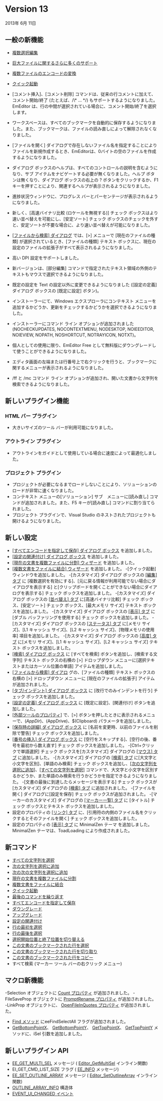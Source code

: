 # Version 13

2013年 6月 11日

## 一般の新機能

- [複数選択編集](../features/multiple_selection_editing)

- [巨大ファイルに関するさらに多くのサポート](../features/more_support_for_very_large_files)

- [複数ファイルのエンコードの変換](../features/multiple_file_encoding_conversion)

- [クイック起動](../features/quick_launch)

- \[コメント挿入\]、\[コメント削除\] コマンドは、従来の行コメントに加えて、コメント開始/終了 (たとえば、/\\* ... \*/) もサポートするようになりました。EmEditor は、行の中間が選択されている場合に、コメント開始/終了を選択します。
- ワークスペースは、すべてのブックマークを自動的に保存するようになりました。また、ブックマークは、ファイルの読み直しによって解除されなくなりました。
- \[ファイルを開く\] ダイアログで存在しないファイル名を指定することによりファイルを新規作成するとき、EmEditorは、0バイトの空のファイルを作成するようになりました。
- ダイアログ ボックスのヘルプは、すべてのコントロールの説明を含むようになり、サブ アイテムをナビゲートする必要が無くなりました。ヘルプ ボタンは無くなり、ダイアログ ボックスの右上の
? ボタンをクリックするか、F1 キーを押すことにより、関連するヘルプが表示されるようになりました。
- 進捗状況ウィンドウに、プログレス バーとパーセンテージが表示されるようになりました。
- 新しく、\[高速バイナリ比較 (ロケールを無視する)\] チェック ボックスはより速い並べ替えを可能にし、\[安定ソート\] チェック ボックスのチェックを外すと、安定ソートが不要な場合に、より速い並べ替えが可能になりました。
- [\[ファイルから検索\] ダイアログ](../dlg/find_in_files/index) では、\[>\] メニューで
\[現在のファイルの種類\] が選択されているとき、\[ファイルの種類\] テキスト ボックスに、現在の設定のファイルの拡張子がすべて表示されるようになりました。
- 高い DPI 設定をサポートしました。
- 新バージョンは、\[部分編集\] コマンドで指定されたテキスト領域の外側のテキストもマウスで選択できるようになりました。
- 既定の設定を Text の設定以外に変更できるようになりました (\[設定の定義\] ダイアログ ボックスの \[既定に設定\] ボタン)。
- インストーラーにて、Windows エクスプローラにコンテキスト メニューを追加するかどうか、更新をチェックするかどうかを選択できるようになりました。
- インストーラーにコマンド ライン オプションが追加されました (NOCHECKUPDATES, NOCONTEXTMENU, NODESKTOP, NOIEEDITOR, NOIEVIEW, NOPATH, NOSHORTCUT, NOTRAYICON, NOTXT)。
- 個人としての使用に限り、EmEditor Free として無料版にダウングレードして使うことができるようになりました。
- エディタ画面の左端または行番号上で右クリックを行うと、ブックマークに関するメニューが表示されるようになりました。
- /ff と /mc コマンド ライン オプションが追加され、開いた文書から文字列を検索できるようになりました。

## 新しいプラグイン機能

### HTML バー プラグイン

- 大きいサイズのツール バーが利用可能になりました。

### アウトライン プラグイン

- アウトラインをガイドとして使用している場合に速度によって最適化しました。

### プロジェクト プラグイン

- プロジェクトが必要になるまでロードしないことにより、ソリューションのロードが非常に速くなりました。
- コンテキスト メニューの\[ソリューション\] サブ　メニューに\[読み直し\] コマンドが追加されました。また、F5 キーが\[読み直し\] コマンドに割り当てられました。
- プロジェクト プラグインで、Visual Studio のネストされたプロジェクトも開けるようになりました。

## 新しい設定

- [\[すべてエンコードを指定して保存\] ダイアログ ボックス](../dlg/save_all_as/index) を追加しました。
- [\[設定の関連付け\] ダイアログ ボックス](../dlg/configuration_associations/index) を追加しました。
- [\[現在の文書を複数ファイルに分割\] ウィザード](../dlg/split_to_files/index) を追加しました。
- [\[複数文書をファイルに結合\] ウィザード](../dlg/combine_files/index) を追加しました。
-\[クイック起動\] ウィンドウを追加しました。
-\[カスタマイズ\] ダイアログ ボックスの [\[編集\] タブ](../dlg/customize/edit/index) に
\[複数選択を有効にする\]、\[元に戻る情報が利用可能でない場合にダイアログを表示する\] と\[クリップボードを開くことができない場合にダイアログを表示する\] チェック ボックスを追加しました。
-\[カスタマイズ\] ダイアログ ボックスの [\[並べ替え\] タブ](../dlg/customize/sort/index) に\[高速バイナリ比較\] チェック ボックス、\[安定ソート\] チェック ボックス、\[最大メモリ サイズ\] テキスト ボックスを追加しました。
-\[カスタマイズ\] ダイアログ ボックスの [\[表示\] タブ](../dlg/customize/view/index) に\[ダブル バッファリングを使用する\] チェック ボックスを追加しました。
-\[カスタマイズ\] ダイアログ ボックスの [\[ステータス\] タブ](../dlg/customize/status/index) に\[メモリ サイズ\]、\[L1 キャッシュ サイズ\]、\[L2 キャッシュ サイズ\]、\[物理メモリの使用率\] 項目を追加しました。
-\[カスタマイズ\] ダイアログ ボックスの [\[高度\] タブ](../dlg/customize/advanced/index) に\[メモリ サイズ\]、\[L1 キャッシュ サイズ\]、\[L2 キャッシュ サイズ\] テキスト ボックスを追加しました。
- [\[検索\] ダイアログ ボックス](../dlg/find/index) に
\[すべてを検索\] ボタンを追加し、\[検索する文字列\] テキスト ボックスの右横の \[>\] ドロップダウン メニューに\[選択テキストまたはカーソル位置の単語\] アイテムを追加しました。
- [\[ファイルから検索\] ダイアロ](../dlg/find_in_files/index) グの、\[ファイルの種類\] テキスト ボックスの右横の \[>\] ドロップダウン メニューに
\[現在のファイルの拡張子\] アイテムが追加されました。
- [\[タブ/インデント\] ダイアログ ボックス](../dlg/properties/general/indent/index) に
\[改行でのみインデントを行う\] チェック ボックスを追加しました。
- [\[設定の定義\] ダイアログ ボックス](../dlg/configurations/index) に
\[既定に設定\]、\[関連付け\] ボタンを追加しました。
- [\[外部ツールのプロパティ\]](../dlg/tools/properties/index) で、\[>\] ボタンを押したときに表示されるメニューで、$(AppDir)、$(AppDrive)、$(Clipboard) パラメータを追加しました。
- [\[保存時の詳細\] ダイアログ ボックス](../dlg/properties/file/save_details/index) に
\[名前を変更時、以前のファイルを削除で警告\] チェック ボックスを追加しました。
- [\[番号の挿入\] ダイアログ ボックス](../dlg/insert_numbering/index) に
\[空行をスキップする\]、\[空行の後、番号を最初から数え直す\] チェック ボックスを追加しました。
-\[Ctrl+クリックで単語選択\] チェック ボックスを\[カスタマイズ\] ダイアログの [\[マウス\] タブ](../dlg/customize/mouse/index) に追加しました。
-\[カスタマイズ\] ダイアログの [\[検索\] タブ](../dlg/customize/search/index) に\[大文字と小文字を区別\]、\[単語のみ検索\] チェック ボックスを追加し、[\[次の文字列を選択に追加\]](../cmd/search/add_next_occurrence)、[\[すべての文字列を選択\]](../cmd/search/select_all_occurrences) コマンドで、大文字と小文字を区別するかどうか、また単語のみ検索を行うかどうかを指定できるようになりました。
-\[文書の最後に到達したらメッセージを表示する\] チェック ボックスが\[カスタマイズ\] ダイアログの
[\[検索\] タブ](../dlg/customize/search/index) に追加されました。
-\[ファイルを開く\] ダイアログに\[設定を保存\] チェック ボックスが追加されました。
-\[マーカーのカスタマイズ\] ダイアログの
[\[マーカー一覧\] タブ](../dlg/customize_markers/marker_list/index) に
\[タイトル\] チェック ボックスとテキスト ボックスを追加しました。
- 設定のプロパティの [\[リンク\] タブ](../dlg/properties/link/index) に、\[引用符の内側のファイル名をクリックするとそのファイルを開く\] チェック ボックスを追加しました。
- 設定のプロパティの [\[表示\] タブ](../dlg/properties/display/index) に MinimalZen テーマ を追加しました。MinimalZen テーマは、ToadLoading により作成されました。

## 新コマンド

- [すべての文字列を選択](../cmd/search/select_all_occurrences)
- [次の文字列を選択に追加](../cmd/search/add_next_occurrence)
- [次の次の文字列を選択に追加](../cmd/search/add_next2_occurrence)
- [現在の文書を複数ファイルに分割](../cmd/tools/split_to_files)
- [複数文書をファイルに結合](../cmd/tools/combine_files)
- [クイック起動](../cmd/tools/search_all_commands)
- [最後のコマンドを繰り返す](../cmd/edit/repeat_last_command)
- [すべてエンコードを指定して保存](../cmd/file/file_save_all_as)
- [ダウングレード](../cmd/help/downgrade)
- [アップグレード](../cmd/help/upgrade)
- [設定の関連付け](../cmd/tools/configuration_associations)
- [行の最初を選択](../cmd/edit/select_begin_lines)
- [行の最後を選択](../cmd/edit/select_end_lines)
- [選択開始位置と終了位置を切り替える](../cmd/edit/switch_start_end_select)
- [この文書のブックマークされた行を選択](../cmd/edit/bookmark_select)
- [この文書のブックマークされた行を切り取り](../cmd/edit/bookmark_cut)
- [この文書のブックマークされた行をコピー](../cmd/edit/bookmark_copy)
- すべて検索 (マーカー ツール バーの右クリック メニュー)

## マクロ新機能

-Selection オブジェクトに
[Count プロパティ](../macro/selection/selection_count) が追加されました。
-FileSaveProp オブジェクトに
[PromptRename プロパティ](../macro/file_save_prop/prompt_rename) が追加されました。
-LinkProp オブジェクトに、 [OpenFileInQuotes プロパティ](../macro/link_prop/open_file_in_quotes) が追加されました。
- [Find メソッド](../macro/selection/selection_find) にeeFindSelectAll フラグが追加されました。
- [GetBottomPointX](../macro/selection/selection_getbottompointx)、 [GetBottomPointY](../macro/selection/selection_getbottompointy)、 [GetTopPointX](../macro/selection/selection_gettoppointx)、 [GetTopPointY](../macro/selection/selection_gettoppointy)
メソッドに、iSel 引数を追加しました。

## 新しいプラグイン API

- [EE\_GET\_MULTI\_SEL](../plugin/message/ee_get_multi_sel) メッセージ ( [Editor\_GetMultiSel](../plugin/macro/editor_getmultisel) インライン関数)
- EI\_GET\_CMD\_LIST\_SIZE フラグ ( [EE\_INFO](../plugin/message/ee_info) メッセージ)
- [EE\_SET\_OUTLINE\_ARRAY](../plugin/message/ee_set_outline_array) メッセージ ( [Editor\_SetOutlineArray](../plugin/macro/editor_setoutlinearray) インライン関数)
- [OUTLINE\_ARRAY\_INFO](../plugin/structure/outline_array_info) 構造体
- [EVENT\_UI\_CHANGED イベント](../plugin/event/index)
